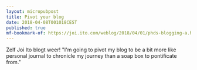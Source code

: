 ```yaml
---
layout: micropubpost
title: Pivot your blog
date: 2018-04-08T001018CEST
published: true
mf-bookmark-of: https://joi.ito.com/weblog/2018/04/01/phds-blogging-a.html
---
```

Zelf Joi Ito blogt weer! "I'm going to pivot my blog to be a bit more like personal journal to chronicle my journey than a soap box to pontificate from."